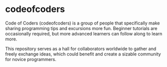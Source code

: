 # codeofcoders
Code of Coders (codeofcoders) is a group of people that specifically make sharing programming tips and excursions more fun. Beginner tutorials are occasionally required, but more advanced learners can follow along to learn more.

This repository serves as a hall for collaborators worldwide to gather and freely exchange ideas, which could benefit and create a sizable community for novice programmers.
